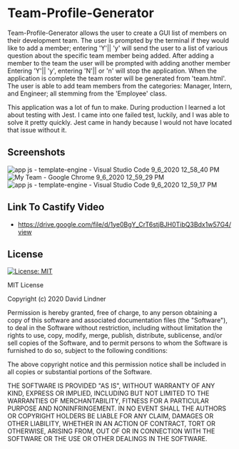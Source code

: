 # Team-Profile-Generator

Team-Profile-Generator allows the user to create a GUI list of members on their development team. The user is prompted by the terminal if they would like to add a member; entering 'Y'|| 'y' will send the user to a list of various question about the specific team member being added. After adding a member to the team the user will be prompted with adding another member Entering 'Y'|| 'y', entering 'N'|| or 'n' will stop the application. When the application is complete the team roster will be generated from 'team.html'. The user is able to add team members from the categories: Manager, Intern, and Engineer; all stemming from the 'Employee' class.

This application was a lot of fun to make. During production I learned a lot about testing with Jest. I came into one failed test, luckily, and I was able to solve it pretty quickly. Jest came in handy because I would not have located that issue without it. 

## Screenshots

![app js - template-engine - Visual Studio Code 9_6_2020 12_58_40 PM](https://user-images.githubusercontent.com/65383133/92334219-de843180-f040-11ea-9e48-a639fcf82475.png)
![My Team - Google Chrome 9_6_2020 12_59_29 PM](https://user-images.githubusercontent.com/65383133/92334221-e217b880-f040-11ea-9089-49a1c1e71152.png)
![app js - template-engine - Visual Studio Code 9_6_2020 12_59_17 PM](https://user-images.githubusercontent.com/65383133/92334224-e47a1280-f040-11ea-95af-d5b9f409c715.png)

## Link To Castify Video

  * https://drive.google.com/file/d/1ye0BgY_CrT6stjBJH0TibQ3Bdx1w57G4/view

## License

[![License: MIT](https://img.shields.io/badge/License-MIT-yellow.svg)](https://opensource.org/licenses/MIT)

MIT License

Copyright (c) 2020 David Lindner

Permission is hereby granted, free of charge, to any person obtaining a copy
of this software and associated documentation files (the "Software"), to deal
in the Software without restriction, including without limitation the rights
to use, copy, modify, merge, publish, distribute, sublicense, and/or sell
copies of the Software, and to permit persons to whom the Software is
furnished to do so, subject to the following conditions:

The above copyright notice and this permission notice shall be included in all
copies or substantial portions of the Software.

THE SOFTWARE IS PROVIDED "AS IS", WITHOUT WARRANTY OF ANY KIND, EXPRESS OR
IMPLIED, INCLUDING BUT NOT LIMITED TO THE WARRANTIES OF MERCHANTABILITY,
FITNESS FOR A PARTICULAR PURPOSE AND NONINFRINGEMENT. IN NO EVENT SHALL THE
AUTHORS OR COPYRIGHT HOLDERS BE LIABLE FOR ANY CLAIM, DAMAGES OR OTHER
LIABILITY, WHETHER IN AN ACTION OF CONTRACT, TORT OR OTHERWISE, ARISING FROM,
OUT OF OR IN CONNECTION WITH THE SOFTWARE OR THE USE OR OTHER DEALINGS IN THE
SOFTWARE.
